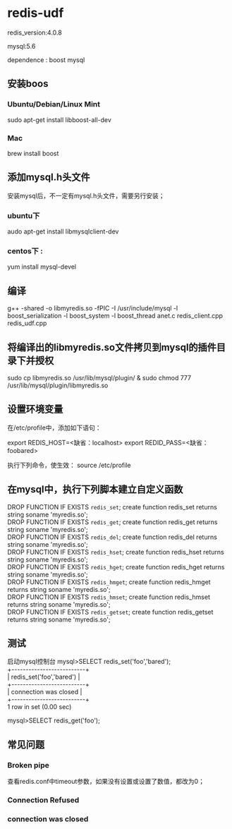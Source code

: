 # redis-udf

redis_version:4.0.8

mysql:5.6

dependence : boost mysql

## 安装boos
### Ubuntu/Debian/Linux Mint
  sudo apt-get install libboost-all-dev

### Mac
  brew install boost

## 添加mysql.h头文件
   安装mysql后，不一定有mysql.h头文件，需要另行安装；
### ubuntu下   
   audo apt-get install libmysqlclient-dev

### centos下 :
   yum install mysql-devel

## 编译
   g++ -shared -o libmyredis.so -fPIC -I /usr/include/mysql -l boost_serialization -l boost_system -l boost_thread  anet.c redis_client.cpp redis_udf.cpp


## 将编译出的libmyredis.so文件拷贝到mysql的插件目录下并授权
   sudo cp libmyredis.so /usr/lib/mysql/plugin/ & sudo chmod 777 /usr/lib/mysql/plugin/libmyredis.so

## 设置环境变量
   在/etc/profile中，添加如下语句：

   export REDIS_HOST=<缺省：localhost>
   export REDID_PASS=<缺省：foobared>

执行下列命令，使生效：
   source /etc/profile


## 在mysql中，执行下列脚本建立自定义函数

   DROP FUNCTION IF EXISTS `redis_set`; create function redis_set returns string soname 'myredis.so';   
   DROP FUNCTION IF EXISTS `redis_get`; create function redis_get returns string soname 'myredis.so';   
   DROP FUNCTION IF EXISTS `redis_del`; create function redis_del returns string soname 'myredis.so';   
   DROP FUNCTION IF EXISTS `redis_hset`; create function redis_hset returns string soname 'myredis.so';   
   DROP FUNCTION IF EXISTS `redis_hget`; create function redis_hget returns string soname 'myredis.so';   
   DROP FUNCTION IF EXISTS `redis_hmget`; create function redis_hmget returns string soname 'myredis.so';   
   DROP FUNCTION IF EXISTS `redis_hmset`; create function redis_hmset returns string soname 'myredis.so';   
   DROP FUNCTION IF EXISTS `redis_getset`; create function redis_getset returns string soname 'myredis.so';


## 测试
   启动mysql控制台
   mysql>SELECT redis_set('foo','bared');    
			+--------------------------+       
			| redis_set('foo','bared') |    
			+--------------------------+    
			| connection was closed    |    
			+--------------------------+    
			1 row in set (0.00 sec)    
			    
   mysql>SELECT redis_get('foo');
   
   

## 常见问题
### Broken pipe 
   查看redis.conf中timeout参数，如果没有设置或设置了数值，都改为0；
   
### Connection Refused

### connection was closed




